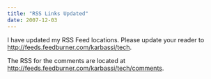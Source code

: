 ```yaml
---
title: "RSS Links Updated"
date: 2007-12-03
---
```


I have updated my RSS Feed locations. Please update your reader to http://feeds.feedburner.com/karbassi/tech.

The RSS for the comments are located at http://feeds.feedburner.com/karbassi/tech/comments.
